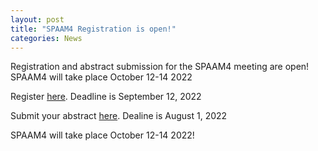 ```yaml
---
layout: post
title: "SPAAM4 Registration is open!"
categories: News
---
```


Registration and abstract submission for the SPAAM4 meeting are open! SPAAM4 will take place  October 12-14 2022

Register [here](https://tinyurl.com/SPAAM4Reg). Deadline is September 12, 2022

Submit your abstract [here](https://tinyurl.com/SPAAM4Abs). Dealine is August 1, 2022

SPAAM4 will take place  October 12-14 2022!